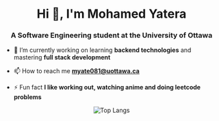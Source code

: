 

<h1 align="center">Hi 👋, I'm Mohamed Yatera</h1>
<h3 align="center">A Software Engineering student at the University of Ottawa</h3>

- 🔭 I’m currently working on learning **backend technologies** and mastering **full stack development**

- 📫 How to reach me **myate081@uottawa.ca**

- ⚡ Fun fact **I like working out, watching anime and doing leetcode problems**

<div align="center">
  <img src="https://github-readme-stats.vercel.app/api/top-langs/?username=MohamedYatera&layout=compact" alt="Top Langs" />
</div>





